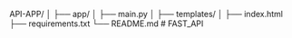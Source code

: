 API-APP/
│
├── app/
│   ├── main.py
│   ├── templates/
│      ├── index.html
├── requirements.txt
└── README.md
#   F A S T _ A P I  
 